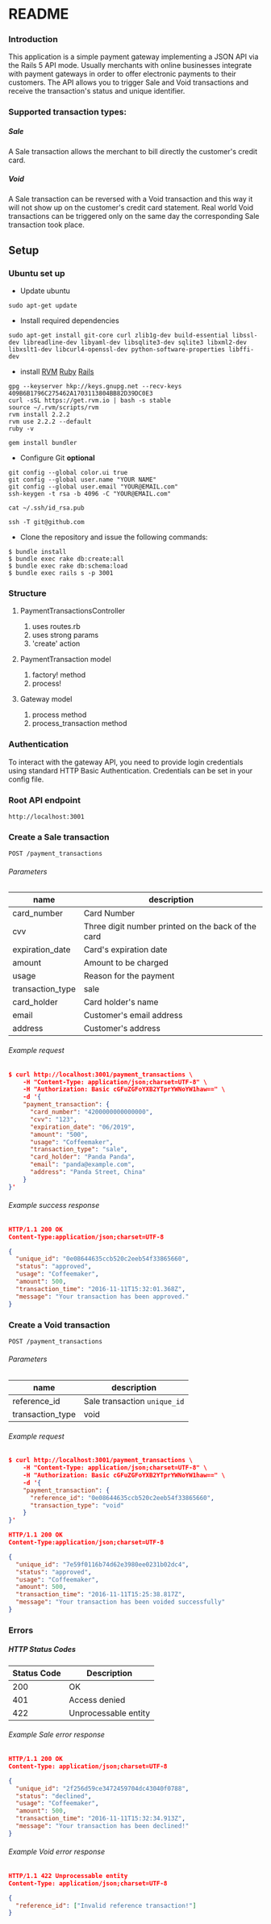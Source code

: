 # README

### Introduction

This application is a simple payment gateway implementing a JSON API via the Rails 5 API mode. Usually merchants with online businesses integrate with payment gateways in order to offer electronic payments to their customers. The API allows you to trigger Sale and Void transactions and receive the transaction's status and unique identifier.

### Supported transaction types:

##### Sale
A Sale transaction allows the merchant to bill directly the customer's credit card.

##### Void
A Sale transaction can be reversed with a Void transaction and this way it will not show up on the customer's credit card statement.
Real world Void transactions can be triggered only on the same day the corresponding Sale transaction took place.

## Setup

### Ubuntu set up

* Update ubuntu
```
sudo apt-get update
```

* Install required dependencies
```
sudo apt-get install git-core curl zlib1g-dev build-essential libssl-dev libreadline-dev libyaml-dev libsqlite3-dev sqlite3 libxml2-dev libxslt1-dev libcurl4-openssl-dev python-software-properties libffi-dev
```

* install [RVM](https://rvm.io/rvm/install)
[Ruby](http://ruby-doc.org/)
[Rails](http://guides.rubyonrails.org/)

```
gpg --keyserver hkp://keys.gnupg.net --recv-keys 409B6B1796C275462A1703113804BB82D39DC0E3
curl -sSL https://get.rvm.io | bash -s stable
source ~/.rvm/scripts/rvm
rvm install 2.2.2
rvm use 2.2.2 --default
ruby -v

gem install bundler
```

* Configure Git **optional**
```
git config --global color.ui true
git config --global user.name "YOUR NAME"
git config --global user.email "YOUR@EMAIL.com"
ssh-keygen -t rsa -b 4096 -C "YOUR@EMAIL.com"

cat ~/.ssh/id_rsa.pub

ssh -T git@github.com
```

* Clone the repository and issue the following commands:
```
$ bundle install
$ bundle exec rake db:create:all
$ bundle exec rake db:schema:load
$ bundle exec rails s -p 3001
```

### Structure

1. PaymentTransactionsController
   1. uses routes.rb
   2. uses strong params
   3. 'create' action

2. PaymentTransaction model
   1.  factory! method
   2.  process!

3. Gateway model
   1. process method
   2. process_transaction method

### Authentication

To interact with the gateway API, you need to provide login credentials using standard HTTP Basic Authentication. Credentials can be set in your config file.

### Root API endpoint

`http://localhost:3001`

### Create a Sale transaction

`POST /payment_transactions`

###### Parameters

name|description
----|----
card_number|Card Number
cvv|Three digit number printed on the back of the card
expiration_date|Card's expiration date
amount|Amount to be charged
usage|Reason for the payment
transaction_type|sale
card_holder|Card holder's name
email|Customer's email address
address|Customer's address


###### Example request

```json
$ curl http://localhost:3001/payment_transactions \
    -H "Content-Type: application/json;charset=UTF-8" \
    -H "Authorization: Basic cGFuZGFoYXB2YTprYWNoYW1haw==" \
    -d '{
    "payment_transaction": {
      "card_number": "4200000000000000",
      "cvv": "123",
      "expiration_date": "06/2019",
      "amount": "500",
      "usage": "Coffeemaker",
      "transaction_type": "sale",
      "card_holder": "Panda Panda",
      "email": "panda@example.com",
      "address": "Panda Street, China"
    }
}'
```

###### Example success response

```json
HTTP/1.1 200 OK
Content-Type:application/json;charset=UTF-8

{
  "unique_id": "0e08644635ccb520c2eeb54f33865660",
  "status": "approved",
  "usage": "Coffeemaker",
  "amount": 500,
  "transaction_time": "2016-11-11T15:32:01.368Z",
  "message": "Your transaction has been approved."
}
```

### Create a Void transaction

`POST /payment_transactions`

###### Parameters

name|description
----|----
reference_id|Sale transaction `unique_id`
transaction_type|void

###### Example request

```json
$ curl http://localhost:3001/payment_transactions \
    -H "Content-Type: application/json;charset=UTF-8" \
    -H "Authorization: Basic cGFuZGFoYXB2YTprYWNoYW1haw==" \
    -d '{
    "payment_transaction": {
      "reference_id": "0e08644635ccb520c2eeb54f33865660",
      "transaction_type": "void"
    }
}'

```

```json
HTTP/1.1 200 OK
Content-Type:application/json;charset=UTF-8

{
  "unique_id": "7e59f0116b74d62e3980ee0231b02dc4",
  "status": "approved",
  "usage": "Coffeemaker",
  "amount": 500,
  "transaction_time": "2016-11-11T15:25:38.817Z",
  "message": "Your transaction has been voided successfully"
}
```


### Errors

##### HTTP Status Codes

Status Code|Description
----|----
200|OK
401|Access denied
422|Unprocessable entity

###### Example Sale error response

```json
HTTP/1.1 200 OK
Content-Type: application/json;charset=UTF-8

{
  "unique_id": "2f256d59ce3472459704dc43040f0788",
  "status": "declined",
  "usage": "Coffeemaker",
  "amount": 500,
  "transaction_time": "2016-11-11T15:32:34.913Z",
  "message": "Your transaction has been declined!"
}
```

###### Example Void error response

```json
HTTP/1.1 422 Unprocessable entity
Content-Type: application/json;charset=UTF-8

{
  "reference_id": ["Invalid reference transaction!"]
}
```



